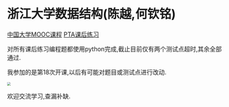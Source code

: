 # 浙江大学数据结构(陈越,何钦铭)

 

[中国大学MOOC课程](https://www.icourse163.org/course/ZJU-93001)
[PTA课后练习](https://pintia.cn/)

对所有课后练习编程题都使用python完成,截止目前仅有两个测试点超时,其余全部通过.

我参加的是第18次开课,以后有可能对题目或测试点进行改动.

<img src="C:\Users\86155\AppData\Roaming\Typora\typora-user-images\image-20220822144852999.png" style="zoom: 50%;" />

欢迎交流学习,查漏补缺.



